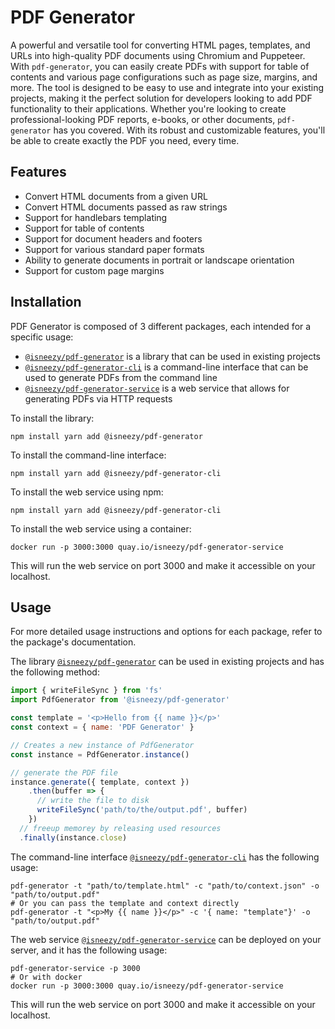 # PDF Generator

A powerful and versatile tool for converting HTML pages, templates, and URLs into high-quality PDF documents using Chromium and Puppeteer.  
With `pdf-generator`, you can easily create PDFs with support for table of contents and various page configurations such as page size, margins, and more. The tool is designed to be easy to use and integrate into your existing projects, making it the perfect solution for developers looking to add PDF functionality to their applications. Whether you're looking to create professional-looking PDF reports, e-books, or other documents, `pdf-generator` has you covered. With its robust and customizable features, you'll be able to create exactly the PDF you need, every time.

## Features
- Convert HTML documents from a given URL
- Convert HTML documents passed as raw strings
- Support for handlebars templating
- Support for table of contents
- Support for document headers and footers
- Support for various standard paper formats
- Ability to generate documents in portrait or landscape orientation
- Support for custom page margins

## Installation
PDF Generator is composed of 3 different packages, each intended for a specific usage:
- [`@isneezy/pdf-generator`](packages/library/README.md) is a library that can be used in existing projects
- [`@isneezy/pdf-generator-cli`](packages/cli/README.md) is a command-line interface that can be used to generate PDFs from the command line
- [`@isneezy/pdf-generator-service`](packages/service/README.md) is a web service that allows for generating PDFs via HTTP requests

To install the library:
```shell
npm install yarn add @isneezy/pdf-generator
```

To install the command-line interface:
```shell
npm install yarn add @isneezy/pdf-generator-cli
```

To install the web service using npm:
```shell
npm install yarn add @isneezy/pdf-generator-cli
```

To install the web service using a container:
```shell
docker run -p 3000:3000 quay.io/isneezy/pdf-generator-service
```
This will run the web service on port 3000 and make it accessible on your localhost.

## Usage
For more detailed usage instructions and options for each package, refer to the package's documentation.

The library [`@isneezy/pdf-generator`](packages/library/README.md) can be used in existing projects and has the following method:
```js
import { writeFileSync } from 'fs'
import PdfGenerator from '@isneezy/pdf-generator'

const template = '<p>Hello from {{ name }}</p>'
const context = { name: 'PDF Generator' }

// Creates a new instance of PdfGenerator
const instance = PdfGenerator.instance()

// generate the PDF file
instance.generate({ template, context })
    .then(buffer => {
      // write the file to disk
      writeFileSync('path/to/the/output.pdf', buffer)
    })
  // freeup memorey by releasing used resources
  .finally(instance.close)

```

The command-line interface [`@isneezy/pdf-generator-cli`](packages/library/README.md) has the following usage:
```shell
pdf-generator -t "path/to/template.html" -c "path/to/context.json" -o "path/to/output.pdf"
# Or you can pass the template and context directly
pdf-generator -t "<p>My {{ name }}</p>" -c '{ name: "template"}' -o "path/to/output.pdf"
```

The web service [`@isneezy/pdf-generator-service`](packages/service/README.md) can be deployed on your server, and it has the following usage:
```shell
pdf-generator-service -p 3000
# Or with docker
docker run -p 3000:3000 quay.io/isneezy/pdf-generator-service
```
This will run the web service on port 3000 and make it accessible on your localhost.